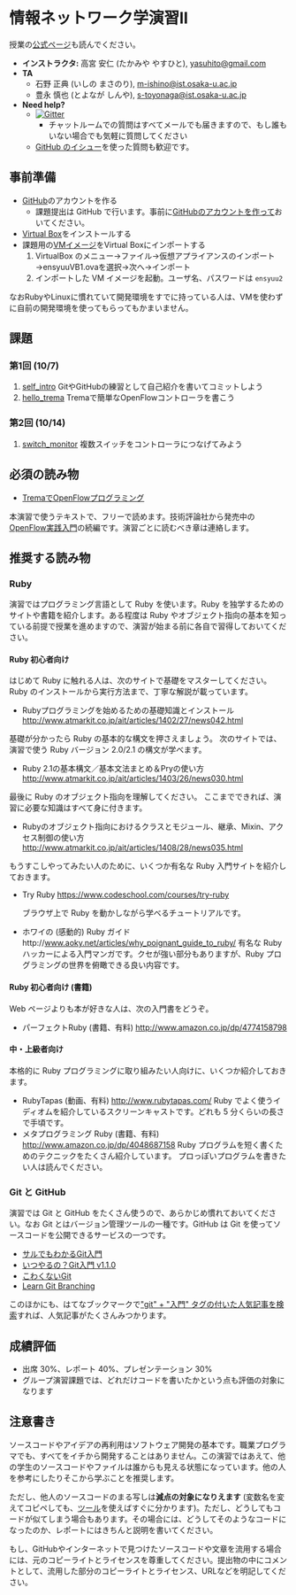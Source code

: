 # 情報ネットワーク学演習II

授業の[公式ページ](http://www.ane.cmc.osaka-u.ac.jp/~hasegawa/mdwiki/mdwiki.html#!lectures/ein2-2015.md)も読んでください。

* **インストラクタ:** 高宮 安仁 (たかみや やすひと), [yasuhito@gmail.com](mailto:yasuhito@gmail.com)
* **TA**
  * 石野 正典 (いしの まさのり), [m-ishino@ist.osaka-u.ac.jp](mailto:m-ishino@ist.osaka-u.ac.jp)
  * 豊永 慎也 (とよなが しんや), [s-toyonaga@ist.osaka-u.ac.jp](mailto:s-toyonaga@ist.osaka-u.ac.jp)
* **Need help?**
  * [![Gitter](https://badges.gitter.im/Join%20Chat.svg)](https://gitter.im/handai-trema/syllabus?utm_source=badge&utm_medium=badge&utm_campaign=pr-badge)
    * チャットルームでの質問はすべてメールでも届きますので、もし誰もいない場合でも気軽に質問してください
  * [GitHub のイシュー](https://github.com/advanced-js/syllabus/issues)を使った質問も歓迎です。


## 事前準備

* [GitHub](https://github.com/)のアカウントを作る
  * 課題提出は GitHub で行います。事前に[GitHubのアカウントを作って](https://help.github.com/articles/signing-up-for-a-new-github-account/)おいてください。
* [Virtual Box](https://www.virtualbox.org/)をインストールする
* 課題用の[VMイメージ](http://www.ane.cmc.osaka-u.ac.jp/~hasegawa/mdwiki/mdwiki.html#!lectures/2015-ein2/ensyuuVB1.ova)をVirtual Boxにインポートする
  1. VirtualBox のメニュー→ファイル→仮想アプライアンスのインポート→ensyuuVB1.ovaを選択→次へ→インポート
  2. インポートした VM イメージを起動。ユーザ名、パスワードは `ensyuu2`

なおRubyやLinuxに慣れていて開発環境をすでに持っている人は、VMを使わずに自前の開発環境を使ってもらってもかまいません。


## 課題

### 第1回 (10/7)

1. [self_intro](https://github.com/handai-trema/self_intro)
   GitやGitHubの練習として自己紹介を書いてコミットしよう
2. [hello_trema](https://classroom.github.com/assignment-invitations/e11e2fa9aac71006cee9a4cd6850b301)
   Tremaで簡単なOpenFlowコントローラを書こう

### 第2回 (10/14)

1. [switch_monitor](https://classroom.github.com/assignment-invitations/46b3753e25bbc74d210ac9007881b978)
   複数スイッチをコントローラにつなげてみよう

## 必須の読み物

* [TremaでOpenFlowプログラミング](http://yasuhito.github.io/trema-book/)

本演習で使うテキストで、フリーで読めます。技術評論社から発売中の[OpenFlow実践入門](http://www.amazon.co.jp/dp/4774154652/)の続編です。演習ごとに読むべき章は連絡します。


## 推奨する読み物

### Ruby

演習ではプログラミング言語として Ruby を使います。Ruby を独学するためのサイトや書籍を紹介します。ある程度は Ruby やオブジェクト指向の基本を知っている前提で授業を進めますので、演習が始まる前に各自で習得しておいてください。

#### Ruby 初心者向け
はじめて Ruby に触れる人は、次のサイトで基礎をマスターしてください。
Ruby のインストールから実行方法まで、丁寧な解説が載っています。

* Rubyプログラミングを始めるための基礎知識とインストール http://www.atmarkit.co.jp/ait/articles/1402/27/news042.html

基礎が分かったら Ruby の基本的な構文を押さえましょう。
次のサイトでは、演習で使う Ruby バージョン 2.0/2.1 の構文が学べます。

* Ruby 2.1の基本構文／基本文法まとめ＆Pryの使い方
  http://www.atmarkit.co.jp/ait/articles/1403/26/news030.html

最後に Ruby のオブジェクト指向を理解してください。
ここまでできれば、演習に必要な知識はすべて身に付きます。

* Rubyのオブジェクト指向におけるクラスとモジュール、継承、Mixin、アクセス制御の使い方
http://www.atmarkit.co.jp/ait/articles/1408/28/news035.html

もうすこしやってみたい人のために、いくつか有名な Ruby 入門サイトを紹介しておきます。

* Try Ruby
  https://www.codeschool.com/courses/try-ruby

  ブラウザ上で Ruby を動かしながら学べるチュートリアルです。

* ホワイの (感動的) Ruby ガイドhttp://www.aoky.net/articles/why_poignant_guide_to_ruby/
  有名な Ruby ハッカーによる入門マンガです。クセが強い部分もありますが、Ruby プログラミングの世界を俯瞰できる良い内容です。

#### Ruby 初心者向け (書籍)

Web ページよりも本が好きな人は、次の入門書をどうぞ。

* パーフェクトRuby (書籍、有料)
  http://www.amazon.co.jp/dp/4774158798

#### 中・上級者向け

本格的に Ruby プログラミングに取り組みたい人向けに、いくつか紹介しておきます。

* RubyTapas (動画、有料)
  http://www.rubytapas.com/
  Ruby でよく使うイディオムを紹介しているスクリーンキャストです。どれも 5 分くらいの長さで手頃です。
* メタプログラミング Ruby (書籍、有料)
  http://www.amazon.co.jp/dp/4048687158
  Ruby プログラムを短く書くためのテクニックをたくさん紹介しています。
  プロっぽいプログラムを書きたい人は読んでください。

### Git と GitHub

演習では Git と GitHub をたくさん使うので、あらかじめ慣れておいてください。なお Git とはバージョン管理ツールの一種です。GitHub は Git を使ってソースコードを公開できるサービスの一つです。

* [サルでもわかるGit入門](http://www.backlog.jp/git-guide/)
* [いつやるの？Git入門 v1.1.0](http://www.slideshare.net/matsukaz/git-28304397)
* [こわくないGit](http://www.slideshare.net/kotas/git-15276118)
* [Learn Git Branching](http://k.swd.cc/learnGitBranching-ja/)

このほかにも、はてなブックマークで["git" + "入門" タグの付いた人気記事を検索](http://b.hatena.ne.jp/search/tag?safe=on&sort=popular&q=git+%E5%85%A5%E9%96%80)すれば、人気記事がたくさんみつかります。


## 成績評価

* 出席 30%、レポート 40%、プレゼンテーション 30%
* グループ演習課題では、どれだけコードを書いたかという点も評価の対象になります


## 注意書き

ソースコードやアイデアの再利用はソフトウェア開発の基本です。職業プログラマでも、すべてをイチから開発することはありません。この演習ではあえて、他の学生のソースコードやファイルは誰からも見える状態になっています。他の人を参考にしたりそこから学ぶことを推奨します。

ただし、他人のソースコードのまる写しは**減点の対象になりえます** (変数名を変えてコピペしても、[ツール](https://github.com/seattlerb/flay)を使えばすぐに分かります)。ただし、どうしてもコードが似てしまう場合もあります。その場合には、どうしてそのようなコードになったのか、レポートにはきちんと説明を書いてください。

もし、GitHubやインターネットで見つけたソースコードや文章を流用する場合には、元のコピーライトとライセンスを尊重してください。提出物の中にコメントとして、流用した部分のコピーライトとライセンス、URLなどを明記してください。
